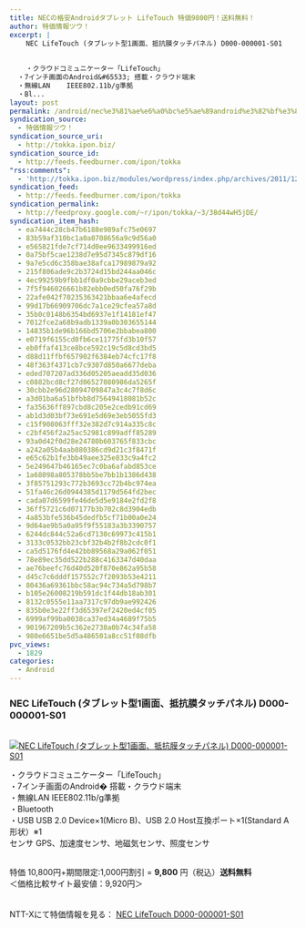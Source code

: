 ```yaml
---
title: NECの格安Androidタブレット LifeTouch 特価9800円！送料無料！
author: 特価情報ツウ！
excerpt: |
  	NEC LifeTouch (タブレット型1画面、抵抗膜タッチパネル) D000-000001-S01
  	
  
  	・クラウドコミュニケーター「LifeTouch」
  ・7インチ画面のAndroid&#65533; 搭載・クラウド端末
  ・無線LAN	IEEE802.11b/g準拠
  ・Bl...
layout: post
permalink: /android/nec%e3%81%ae%e6%a0%bc%e5%ae%89android%e3%82%bf%e3%83%96%e3%83%ac%e3%83%83%e3%83%88-lifetouch-%e7%89%b9%e4%be%a19800%e5%86%86%ef%bc%81%e9%80%81%e6%96%99%e7%84%a1%e6%96%99%ef%bc%81.html
syndication_source:
  - 特価情報ツウ！
syndication_source_uri:
  - http://tokka.ipon.biz/
syndication_source_id:
  - http://feeds.feedburner.com/ipon/tokka
"rss:comments":
  - 'http://tokka.ipon.biz/modules/wordpress/index.php/archives/2011/12/26/necandroid-lifetouch-9800/#comments'
syndication_feed:
  - http://feeds.feedburner.com/ipon/tokka
syndication_permalink:
  - http://feedproxy.google.com/~r/ipon/tokka/~3/38d44wH5jDE/
syndication_item_hash:
  - ea7444c28cb47b6188e989afc75e0697
  - 83b59af310bc1a0a0708656a9c9d56a0
  - e565821fde7cf714d0ee9633499916ed
  - 0a75bf5cae1238d7e95d7345c879df16
  - 9a7e5cd6c358bae38afca17989879a92
  - 215f806ade9c2b3724d15bd244aa046c
  - 4ec99259b9fbb1df0a9cbbe29aceb3ed
  - 7f5f946026661b82ebb0ed50fa76f29b
  - 22afe042f70235363421bbaa6e4afecd
  - 99d17b66909706dc7a1ce29cfea57a8d
  - 35b0c0148b6354bd6937e1f14181ef47
  - 7012fce2a68b9adb1339a0b303655144
  - 14835b1de96b166bd5706e2bbabea800
  - e0719f6155cd0fb6ce11775fd3b10f57
  - eb0ffaf413ce8bce592c19c5d8cd3bd5
  - d88d11ffbf657902f6384eb74cfc17f8
  - 48f363f4371cb7c9307d850a6677deba
  - eded707207ad336d05205aeadd35d036
  - c0882bcd8cf27d06527080986da5265f
  - 30cbb2e96d28094709847a3c4c7f8d6c
  - a3d01ba6a51bfbb8d75649418081b52c
  - fa35636ff897cbd8c205e2cedb91cd69
  - ab1d3d03bf73e691e5d69e3eb5055fd3
  - c15f908063fff32e382d7c914a335c8c
  - c2bf456f2a25ac52981c899adff85289
  - 93a0d42f0d28e24780b603765f833cbc
  - a242a05b4aab080386cd9d21c3f8471f
  - e65c62b1fe3bb49aee325e833c9a4fc2
  - 5e249647b46165ec7c0ba6afabd853ce
  - 1a68098a805378bb5be7bb1b1386d438
  - 3f85751293c772b3693cc72b4bc974ea
  - 51fa46c26d0944385d1179d564fd2bec
  - cada07d6599fe46de5d5e9184e2fd2f8
  - 36ff5721c6d07177b3b702c8d3904edb
  - 4a853bfe536b45dedfb5cf71b00a0e24
  - 9d64ae9b5a0a95f9f55183a3b3390757
  - 6244dc844c52a6cd7130c69973c415b1
  - 3133c0532bb23cbf32b4b2f8b2cdc0f1
  - ca5d5176fd4e42bb89568a29a062f051
  - 78e89ec35dd522b288c4163347d40daa
  - ae76beefc76d40d520f870e862a95b58
  - d45c7c6dddf157552c7f2093b53e4211
  - 80436a69361bbc58ac94c734a5d798b7
  - b105e26008219b591dc1f44db18ab301
  - 8132c0555e11aa7317c97db9ae992426
  - 835b0e3e22ff3d65397ef2420ed4cf05
  - 6999af99ba0038ca37ed34a4689f75b5
  - 901967209b5c362e2738a0b74c34fa58
  - 980e6651be5d5a486501a8cc51f08dfb
pvc_views:
  - 1829
categories:
  - Android
---
```

### NEC LifeTouch (タブレット型1画面、抵抗膜タッチパネル) D000-000001-S01

<div class="img-bg2 img_L">
  <a href="http://px.a8.net/svt/ejp?a8mat=ZYP6S+8IMA3E+S1Q+BWGDT&#038;a8ejpredirect=http://nttxstore.jp/_II_QZX0005509" ><br /> <img border="0" alt="NEC LifeTouch (タブレット型1画面、抵抗膜タッチパネル) D000-000001-S01" src="http://i1.wp.com/image.nttxstore.jp/250_images/0/00/0013732250.jpg?w=120" data-recalc-dims="1" /></a>
</div>

・クラウドコミュニケーター「LifeTouch」  
<a id="more-8739"></a>・7インチ画面のAndroid&#65533; 搭載・クラウド端末  
・無線LAN IEEE802.11b/g準拠  
・Bluetooth  
・USB USB 2.0 Device×1(Micro B)、USB 2.0 Host互換ポート×1(Standard A形状）※1  
センサ GPS、加速度センサ、地磁気センサ、照度センサ  
<br clear="all" />

特価 10,800円+期間限定:1,000円割引 = <span class="tokka-price"><strong>9,800</strong></span> 円（税込）**送料無料**  
＜価格比較サイト最安値：9,920円＞

　  
NTT-Xにて特価情報を見る： <span class="fs150p"><a href="http://px.a8.net/svt/ejp?a8mat=ZYP6S+8IMA3E+S1Q+BWGDT&#038;a8ejpredirect=http://nttxstore.jp/_II_QZX0005509" >NEC LifeTouch D000-000001-S01</a></span> 

<img src="http://feeds.feedburner.com/~r/ipon/tokka/~4/38d44wH5jDE" height="1" width="1" title="" alt="" />